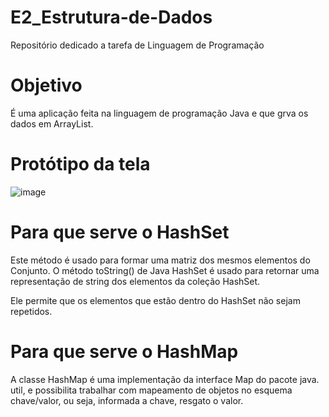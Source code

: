 # E2_Estrutura-de-Dados
Repositório dedicado a tarefa de Linguagem de Programação

# Objetivo
É uma aplicação feita na linguagem de programação Java e que grva os dados em ArrayList.

# Protótipo da tela
![image](https://user-images.githubusercontent.com/83841092/197908881-100536b4-4522-4fcb-b9fb-b26cd98d615a.png)

# Para que serve o HashSet
Este método é usado para formar uma matriz dos mesmos elementos do Conjunto. O método toString() de Java HashSet é usado para retornar uma representação de string dos elementos da coleção HashSet.

Ele permite que os elementos que estão dentro do HashSet não sejam repetidos.

# Para que serve o HashMap 
A classe HashMap é uma implementação da interface Map do pacote java. util, e possibilita trabalhar com mapeamento de objetos no esquema chave/valor, ou seja, informada a chave, resgato o valor.


